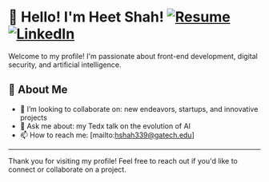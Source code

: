 # 👋 Hello! I'm Heet Shah! [![Resume](https://img.shields.io/badge/Resume-Download-brightgreen)](https://drive.google.com/file/d/1NY4dh1-By3P1nA_k13UUDRjqYnjZPYPq/view?usp=sharing) [![LinkedIn](https://img.shields.io/badge/LinkedIn-blue?style=flat&logo=linkedin&logoColor=white)](https://linkedin.com/in/heettshahh)

Welcome to my profile! I'm passionate about front-end development, digital security, and artificial intelligence.

## 🚀 About Me

- 👯 I’m looking to collaborate on: new endeavors, startups, and innovative projects
- 💬 Ask me about: my Tedx talk on the evolution of AI
- 📫 How to reach me: [mailto:hshah339@gatech.edu]

---

Thank you for visiting my profile! Feel free to reach out if you'd like to connect or collaborate on a project.

<!---

hxxtsxxh/hxxtsxxh is a ✨ special ✨ repository because its `README.md` (this file) appears on your GitHub profile.

You can click the Preview link to take a look at your changes.

--->
